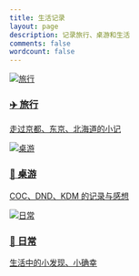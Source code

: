 ```yaml
---
title: 生活记录
layout: page
description: 记录旅行、桌游和生活
comments: false
wordcount: false
---
```


<div class="cards">

  <div class="card">
    <a href="/categories/daily/旅行/">
      <img src="/images/travel.jpg" alt="旅行">
      <div class="card-body">
        <h3>✈️ 旅行</h3>
        <p>走过京都、东京、北海道的小记</p>
      </div>
    </a>
  </div>

  <div class="card">
    <a href="/categories/daily/桌游/">
      <img src="/images/boardgame.png" alt="桌游">
      <div class="card-body">
        <h3>🎲 桌游</h3>
        <p>COC、DND、KDM 的记录与感想</p>
      </div>
    </a>
  </div>

  <div class="card">
    <a href="/categories/daily/日常/">
      <img src="/images/life.png" alt="日常">
      <div class="card-body">
        <h3>🌿 日常</h3>
        <p>生活中的小发现、小确幸</p>
      </div>
    </a>
  </div>

</div>
